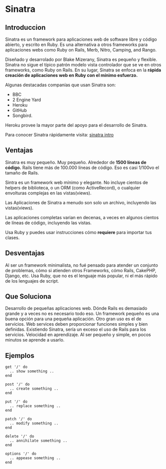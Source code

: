 # Sinatra

## Introduccion

Sinatra es un framework para aplicaciones web de software libre y código abierto, y escrito en Ruby. Es una alternativa a otros frameworks para aplicaciones webs como Ruby on Rails, Merb, Nitro, Camping, and Rango. 

Diseñado y desarrolado por Blake Mizerany, Sinatra es pequeño y flexible. Sinatra no sigue el típico patrón modelo vista controlador que se ve en otros frameworks, como Ruby on Rails. 
En su lugar, Sinatra se enfoca en la **rápida creación de aplicaciones web en Ruby con el mínimo esfuerzo.**

Algunas destacadas companías que usan Sinatra son: 

- BBC 
- 2 Engine Yard 
- Heroku
- GitHub
- Songbird. 

Heroku provee la mayor parte del apoyo para el desarrollo de Sinatra.

Para conocer Sinatra rápidamente visita: [sinatra intro](http://www.sinatrarb.com/intro)

## Ventajas

Sinatra es muy pequeño. Muy pequeño. Alrededor de **1500 líneas de código.**  Rails tiene más de 100.000 líneas de código. Eso es casi 1/100vo el tamaño de Rails.

Sintra es un framework web mínimo y elegante. No incluye cientos de helpers de biblioteca, o un ORM (como ActiveRecord), o cualquier envolturas complejas en las vistas(views). 

Las Aplicaciones de Sinatra a menudo son solo un archivo, incluyendo las vistas(views). 

Las aplicaciones completas varian en decenas, a veces en algunos cientos de líneas de código, incluyendo las vistas.

Usa Ruby y puedes usar instrucciones cómo **requiere** para importar tus clases. 

## Desventajas

Al ser un framework minimalista, no fué pensado para atender un conjunto de problemas, cómo si atienden otros Frameworks, cómo Rails, CakePHP, Django, etc. 
Usa Ruby, que no es el lenguaje más popular, ni el más rápido de los lenguajes de script. 

## Que Soluciona

Desarrollo de pequeñas aplicaciones web. Dónde Rails es demasiado grande y a veces no es necesario todo eso. 
Un framework pequeño es una buena opción para una pequeña aplicación. 
Otro gran uso es el de servicios. Web services deben proporcionar funciones simples y bien definidas. 
Existiendo Sinatra, sería un exceso el uso de Rails para los servicios. 
Velocidad en aprendizaje. Al ser pequeño y simple, en pocos minutos se aprende a usarlo. 

## Ejemplos

~~~~~~~~~~~~~~~~~~~{ #mycode .ruby }
get '/' do
  .. show something ..
end

post '/' do
  .. create something ..
end

put '/' do
  .. replace something ..
end

patch '/' do
  .. modify something ..
end

delete '/' do
  .. annihilate something ..
end

options '/' do
  .. appease something ..
end
~~~~~~~~~~~~~~~~~~~~~~~~~~~~~~~~~~~





